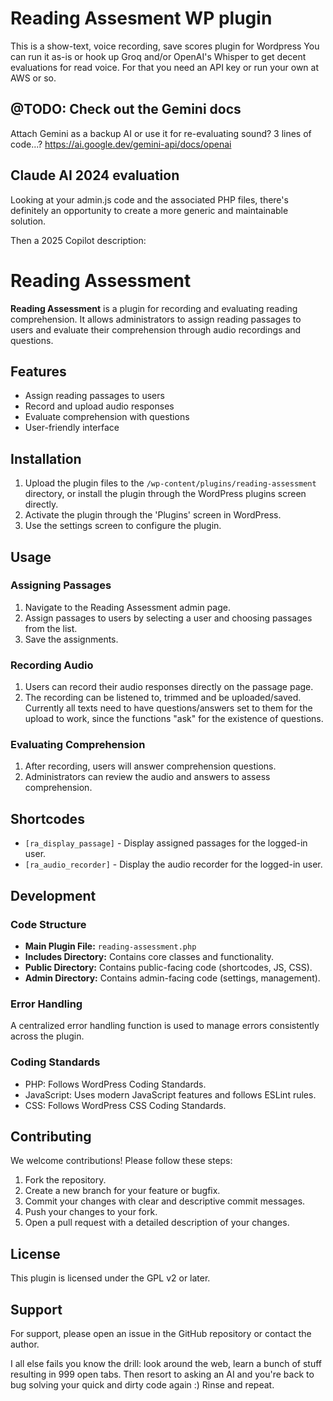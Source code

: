 # Reading Assesment WP plugin

This is a show-text, voice recording, save scores plugin for Wordpress
You can run it as-is or hook up Groq and/or OpenAI's Whisper to get decent evaluations for read voice. For that you need an API key or run your own at AWS or so.

## @TODO: Check out the Gemini docs

Attach Gemini as a backup AI or use it for re-evaluating sound? 3 lines of code...?
https://ai.google.dev/gemini-api/docs/openai

## Claude AI 2024 evaluation

Looking at your admin.js code and the associated PHP files, there's definitely an opportunity to create a more generic and maintainable solution.

Then a 2025 Copilot description:

# Reading Assessment

**Reading Assessment** is a plugin for recording and evaluating reading comprehension. It allows administrators to assign reading passages to users and evaluate their comprehension through audio recordings and questions.

## Features

- Assign reading passages to users
- Record and upload audio responses
- Evaluate comprehension with questions
- User-friendly interface

## Installation

1. Upload the plugin files to the `/wp-content/plugins/reading-assessment` directory, or install the plugin through the WordPress plugins screen directly.
2. Activate the plugin through the 'Plugins' screen in WordPress.
3. Use the settings screen to configure the plugin.

## Usage

### Assigning Passages

1. Navigate to the Reading Assessment admin page.
2. Assign passages to users by selecting a user and choosing passages from the list.
3. Save the assignments.

### Recording Audio

1. Users can record their audio responses directly on the passage page.
2. The recording can be listened to, trimmed and be uploaded/saved. Currently all texts need to have questions/answers set to them for the upload to work, since the functions "ask" for the existence of questions.

### Evaluating Comprehension

1. After recording, users will answer comprehension questions.
2. Administrators can review the audio and answers to assess comprehension.

## Shortcodes

- `[ra_display_passage]` - Display assigned passages for the logged-in user.
- `[ra_audio_recorder]` - Display the audio recorder for the logged-in user.

## Development

### Code Structure

- **Main Plugin File:** `reading-assessment.php`
- **Includes Directory:** Contains core classes and functionality.
- **Public Directory:** Contains public-facing code (shortcodes, JS, CSS).
- **Admin Directory:** Contains admin-facing code (settings, management).

### Error Handling

A centralized error handling function is used to manage errors consistently across the plugin.

### Coding Standards

- PHP: Follows WordPress Coding Standards.
- JavaScript: Uses modern JavaScript features and follows ESLint rules.
- CSS: Follows WordPress CSS Coding Standards.

## Contributing

We welcome contributions! Please follow these steps:

1. Fork the repository.
2. Create a new branch for your feature or bugfix.
3. Commit your changes with clear and descriptive commit messages.
4. Push your changes to your fork.
5. Open a pull request with a detailed description of your changes.

## License

This plugin is licensed under the GPL v2 or later.

## Support

For support, please open an issue in the GitHub repository or contact the author.

I all else fails you know the drill: look around the web, learn a bunch of stuff resulting in 999 open tabs. Then resort to asking an AI and you're back to bug solving your quick and dirty code again :) Rinse and repeat.
